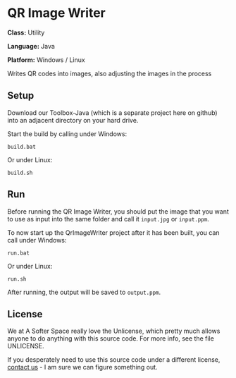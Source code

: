 # QR Image Writer

**Class:** Utility

**Language:** Java

**Platform:** Windows / Linux

Writes QR codes into images, also adjusting the images in the process

## Setup

Download our Toolbox-Java (which is a separate project here on github) into an adjacent directory on your hard drive.

Start the build by calling under Windows:

```
build.bat
```

Or under Linux:

```
build.sh
```

## Run

Before running the QR Image Writer, you should put the image that you want to use as input into the same folder and call it `input.jpg` or `input.ppm`.

To now start up the QrImageWriter project after it has been built, you can call under Windows:

```
run.bat
```

Or under Linux:

```
run.sh
```

After running, the output will be saved to `output.ppm`.

## License

We at A Softer Space really love the Unlicense, which pretty much allows anyone to do anything with this source code.
For more info, see the file UNLICENSE.

If you desperately need to use this source code under a different license, [contact us](mailto:moya@asofterspace.com) - I am sure we can figure something out.
